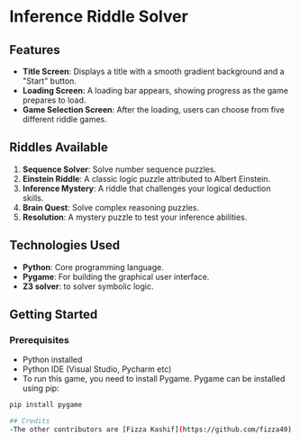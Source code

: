 # Inference Riddle Solver


## Features

- **Title Screen**: Displays a title with a smooth gradient background and a "Start" button.
- **Loading Screen**: A loading bar appears, showing progress as the game prepares to load.
- **Game Selection Screen**: After the loading, users can choose from five different riddle games.

## Riddles Available

1. **Sequence Solver**: Solve number sequence puzzles.
2. **Einstein Riddle**: A classic logic puzzle attributed to Albert Einstein.
3. **Inference Mystery**: A riddle that challenges your logical deduction skills.
4. **Brain Quest**: Solve complex reasoning puzzles.
5. **Resolution**: A mystery puzzle to test your inference abilities.

## Technologies Used

- **Python**: Core programming language.
- **Pygame**: For building the graphical user interface.
- **Z3 solver**: to solver symbolic logic.

## Getting Started

### Prerequisites

- Python installed
- Python IDE (Visual Studio, Pycharm etc)
- To run this game, you need to install Pygame. Pygame can be installed using pip:

```bash
pip install pygame

## Credits
-The other contributors are [Fizza Kashif](https://github.com/fizza49) and [Misbah Shaheen](https://github.com/Misbah-shaheen).


